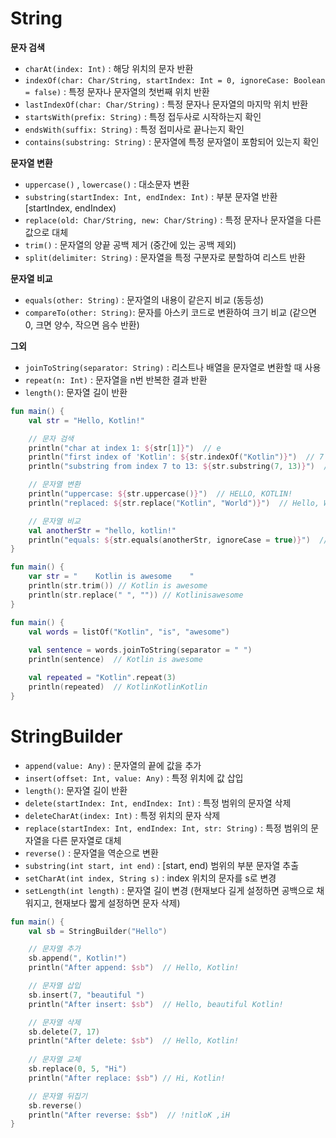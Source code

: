# String 

**문자 검색**

- `charAt(index: Int)` : 해당 위치의 문자 반환
- `indexOf(char: Char/String, startIndex: Int = 0, ignoreCase: Boolean = false)` : 특정 문자나 문자열의 첫번째 위치 반환
- `lastIndexOf(char: Char/String)` : 특정 문자나 문자열의 마지막 위치 반환
- `startsWith(prefix: String)` : 특정 접두사로 시작하는지 확인
- `endsWith(suffix: String)` : 특정 접미사로 끝나는지 확인
- `contains(substring: String)` : 문자열에 특정 문자열이 포함되어 있는지 확인

**문자열 변환** 

- `uppercase()` , `lowercase()` : 대소문자 변환
- `substring(startIndex: Int, endIndex: Int)` : 부분 문자열 반환 [startIndex, endIndex) 
- `replace(old: Char/String, new: Char/String)` : 특정 문자나 문자열을 다른 값으로 대체
- `trim()` : 문자열의 양끝 공백 제거 (중간에 있는 공백 제외)
- `split(delimiter: String)` : 문자열을 특정 구분자로 분할하여 리스트 반환

**문자열 비교** 

- `equals(other: String)` : 문자열의 내용이 같은지 비교 (동등성)
- `compareTo(other: String)`: 문자를 아스키 코드로 변환하여 크기 비교 (같으면 0, 크면 양수, 작으면 음수 반환)

**그외**

- `joinToString(separator: String)` : 리스트나 배열을 문자열로 변환할 때 사용
- `repeat(n: Int)` : 문자열을 n번 반복한 결과 반환
- `length()`: 문자열 길이 반환 

```kotlin
fun main() {
    val str = "Hello, Kotlin!"

    // 문자 검색
    println("char at index 1: ${str[1]}")  // e
    println("first index of 'Kotlin': ${str.indexOf("Kotlin")}")  // 7
    println("substring from index 7 to 13: ${str.substring(7, 13)}")  // Kotlin

    // 문자열 변환
    println("uppercase: ${str.uppercase()}")  // HELLO, KOTLIN!
    println("replaced: ${str.replace("Kotlin", "World")}")  // Hello, World!

    // 문자열 비교
    val anotherStr = "hello, kotlin!"
    println("equals: ${str.equals(anotherStr, ignoreCase = true)}")  // true
}
```

```kotlin 
fun main() {
    var str = "    Kotlin is awesome    "
    println(str.trim()) // Kotlin is awesome
    println(str.replace(" ", "")) // Kotlinisawesome
}
```

```kotlin
fun main() {
    val words = listOf("Kotlin", "is", "awesome")
    
    val sentence = words.joinToString(separator = " ")
    println(sentence)  // Kotlin is awesome

    val repeated = "Kotlin".repeat(3)
    println(repeated)  // KotlinKotlinKotlin
}
```

# StringBuilder

- `append(value: Any)` : 문자열의 끝에 값을 추가
- `insert(offset: Int, value: Any)` : 특정 위치에 값 삽입
- `length()`: 문자열 길이 반환 
- `delete(startIndex: Int, endIndex: Int)` : 특정 범위의 문자열 삭제
- `deleteCharAt(index: Int)` : 특정 위치의 문자 삭제
- `replace(startIndex: Int, endIndex: Int, str: String)` : 특정 범위의 문자열을 다른 문자열로 대체
- `reverse()` : 문자열을 역순으로 변환
- `substring(int start, int end)` : [start, end) 범위의 부분 문자열 추출 
- `setCharAt(int index, String s)` : index 위치의 문자를 s로 변경
- `setLength(int length)` : 문자열 길이 변경 (현재보다 길게 설정하면 공백으로 채워지고, 현재보다 짧게 설정하면 문자 삭제)

```kotlin 
fun main() {
    val sb = StringBuilder("Hello")

    // 문자열 추가
    sb.append(", Kotlin!")
    println("After append: $sb")  // Hello, Kotlin!

    // 문자열 삽입
    sb.insert(7, "beautiful ")
    println("After insert: $sb")  // Hello, beautiful Kotlin!

    // 문자열 삭제
    sb.delete(7, 17)
    println("After delete: $sb")  // Hello, Kotlin!
    
    // 문자열 교체 
    sb.replace(0, 5, "Hi")
    println("After replace: $sb") // Hi, Kotlin!

    // 문자열 뒤집기
    sb.reverse()
    println("After reverse: $sb")  // !nitloK ,iH
}
```